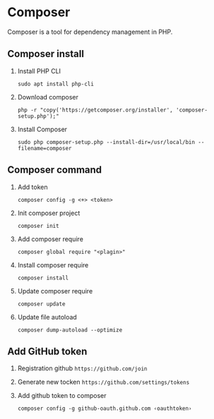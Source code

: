 Composer
====

Composer is a tool for dependency management in PHP.


## Composer install

1. Install PHP CLI

    ```shell
    sudo apt install php-cli
    ```

1. Download composer
    ```shell
    php -r "copy('https://getcomposer.org/installer', 'composer-setup.php');"
    ```

1. Install Composer

    ```shell
    sudo php composer-setup.php --install-dir=/usr/local/bin --filename=composer
    ```


## Composer command

1. Add token
    ```shell
    composer config -g <+> <token>
    ```

1. Init composer project
    ```shell
    composer init
    ```

1. Add composer require
    ```shell
    composer global require "<plagin>"
    ```

1. Install composer require
    ```shell
    composer install
    ```

1. Update composer require
     ```shell
    composer update
    ```

1. Update file autoload
    ```shell
    composer dump-autoload --optimize
    ```


## Add GitHub token

1. Registration github
    ```https://github.com/join```

1. Generate new tocken
    ```https://github.com/settings/tokens```

1. Add github token to composer
    ```shell
    composer config -g github-oauth.github.com ‹oauthtoken›
    ```
